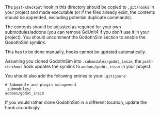 The `post-checkout` hook in this directory should be copied to `.git/hooks` in your project and
made executable (or if the files already exist, the contents should be appended,
excluding potential duplicate commands).

The contents should be adjusted as required for your own submodules/addons (you can
remove GdUnit4 if you don't use it in your project). You should uncomment the GodotInSim
section to enable the GodotInSim symlink.

This has to be done manually, hooks cannot be updated automatically.

Assuming you cloned GodotInSim into `.submodules/godot_insim`, the `post-checkout` hook
updates the symlink to `addons/godot_insim` in your project.

You should also add the following entries to your `.gitignore`:
```
# Submodule and plugin management
.submodules/
addons/godot_insim
```

If you would rather clone GodotInSim in a different location, update the hook accordingly.
